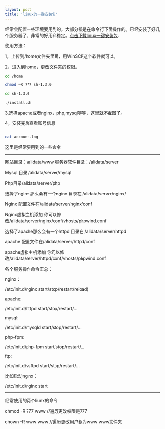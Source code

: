 ```yaml
---
layout: post
title: 'linux的一键安装包'
---
```

经常会配置一些环境要用到的，大部分都是在命令行下面操作的。已经安装了好几个服务器了，非常的好用和稳定。[点击下载linux一键安装包](/files/sh-1.3.0.zip).

使用方法：

1，上传到/home文件夹里面，用WinSCP这个软件就可以。

2，进入到home，更改文件夹的权限。

```sh
cd /home

chmod –R 777 sh-1.3.0

cd sh-1.3.0

./install.sh
```
3,选择apache或者nginx，php,mysql等等，这里就不截图了。

4，安装完后查看账号信息

```sh

cat account.log

```

这里是经常要用到的一些命令

---------------------------

网站目录：/alidata/www
服务器软件目录：/alidata/server

Mysql 目录 /alidata/server/mysql

Php目录/alidata/server/php

 

选择了nginx 那么会有一个nginx 目录在 /alidata/server/nginx/

Nginx 配置文件在/alidata/server/nginx/conf

Nginx虚拟主机添加 你可以修改/alidata/server/nginx/conf/vhosts/phpwind.conf

 

选择了apache那么会有一个httpd 目录在 /alidata/server/httpd

apache 配置文件在/alidata/server/httpd/conf

apache虚拟主机添加 你可以修改/alidata/server/httpd/conf/vhosts/phpwind.conf

 

各个服务操作命令汇总：

 

nginx：

/etc/init.d/nginx start/stop/restart/reload)

 

apache:

/etc/init.d/httpd start/stop/restart/...

 

mysql:

/etc/init.d/mysqld  start/stop/restart/...

 

php-fpm:

/etc/init.d/php-fpm  start/stop/restart/...

 

ftp:

/etc/init.d/vsftpd  start/stop/restart/...

 

比如启动nginx：

/etc/init.d/nginx start

-------------------------
经常使用的两个liunx的命令

chmod -R 777 www         //遍历更改权限是777

chown -R www www         //遍历更改用户组为www www文件夹
